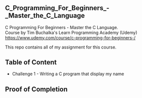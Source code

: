 # <h2><b> C_Programming_For_Beginners_-_Master_the_C_Language </b></h2>
C Programming For Beginners - Master the C Language. <br>
Course by Tim Buchalka's Learn Programming Academy (Udemy) <br>
https://www.udemy.com/course/c-programming-for-beginners-/ <br>

This repo contains all of my assignment for this course.

## Table of Content
- Challenge 1 - Writing a C program that display my name


## Proof of Completion
